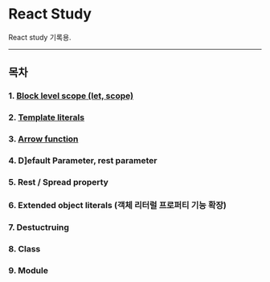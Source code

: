 # React Study

React study 기록용.

--------

## 목차

### 1. [Block level scope (let, scope)](https://github.com/fed-gren/React-Study/blob/master/Block%20level%20scope/BlockLevelScope.md)
### 2. [Template literals](https://github.com/fed-gren/React-Study/blob/master/Template%20literals/TemplateLiterals.md)
### 3. [Arrow function](https://github.com/fed-gren/React-Study/blob/master/Arrow%20function/ArrowFunction.md)
### 4. D]efault Parameter, rest parameter
### 5. Rest / Spread property
### 6. Extended object literals (객체 리터럴 프로퍼티 기능 확장)
### 7. Destuctruing
### 8. Class
### 9. Module
